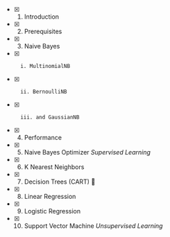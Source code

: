 - [x]   1. Introduction     
- [x]   2. Prerequisites
- [x]   3. Naive Bayes
- [x]       i. MultinomialNB
- [x]       ii. BernoulliNB
- [x]       iii. and GaussianNB
- [x]   4. Performance
- [x]   5. Naive Bayes Optimizer
*Supervised Learning*
- [x]   6. K Nearest Neighbors
- [x]   7. Decision Trees (CART) 🌲
- [x]   8. Linear Regression
- [x]   9. Logistic Regression
- [x]   10. Support Vector Machine
*Unsupervised Learning*
